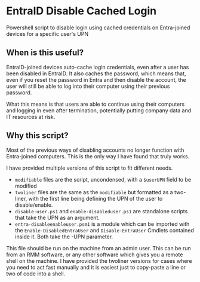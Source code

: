 # EntraID Disable Cached Login 
Powershell script to disable login using cached credentials on Entra-joined devices for a specific user's UPN

## When is this useful?
EntraID-joined devices auto-cache login credentials, even after a user has been disabled in EntraID. It also caches the password, which means that, even if you reset the password in Entra and then disable the account, the user will still be able to log into their computer using their previous password. 

What this means is that users are able to continue using their computers and logging in even after termination, potentially putting company data and IT resources at risk. 

## Why this script?
Most of the previous ways of disabling accounts no longer function with Entra-joined computers. This is the only way I have found that truly works. 

I have provided multiple versions of this script to fit different needs.
* `modifiable` files are the script, uncondensed, with a `$userUPN` field to be modified
* `twoliner` files are the same as the `modifiable` but formatted as a two-liner, with the first line being defining the UPN of the user to disable/enable.
* `disable-user.ps1` and `enable-disableduser.ps1` are standalone scripts that take the UPN as an argument.
* `entra-disableenableuser.psm1` is a module which can be imported with the `Enable-DisabledEntraUser` and `Disable-EntraUser` Cmdlets contained inside it. Both take the -UPN parameter. 

This file should be run on the machine from an admin user. This can be run from an RMM software, or any other software which gives you a remote shell on the machine. I have provided the twoliner versions for cases where you need to act fast manually and it is easiest just to copy-paste a line or two of code into a shell.